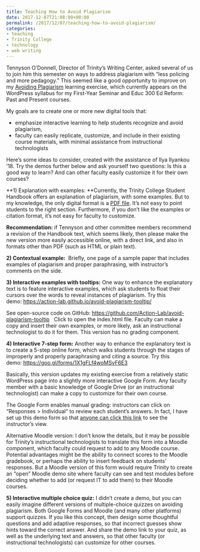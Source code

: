 ```yaml
---
title: Teaching How to Avoid Plagiarism
date: 2017-12-07T21:08:00+00:00
permalink: /2017/12/07/teaching-how-to-avoid-plagiarism/
categories:
- teaching
- Trinity College
- technology
- web writing
---
```

Tennyson O&#8217;Donnell, Director of Trinity&#8217;s Writing Center, asked several of us to join him this semester on ways to address plagiarism with &#8220;less policing and more pedagogy.&#8221; This seemed like a good opportunity to improve on my&nbsp;[Avoiding Plagiarism](http://commons.trincoll.edu/edreform/assignments/avoid-plagiarism-exercise/) learning exercise, which currently appears on the WordPress syllabus for my First-Year Seminar and Educ 300 Ed Reform: Past and Present courses.

My goals are to create one or more new digital tools that:

  * emphasize interactive learning to help students recognize and avoid plagiarism,
  * faculty can easily replicate, customize, and include in their existing course materials, with minimal assistance from instructional technologists

Here&#8217;s some ideas to consider, created with the assistance of Ilya Ilyankou &#8217;18. Try the demos further below and ask yourself two questions: Is this a good way to learn? And can other faculty easily customize it for their own courses?

**1) Explanation with examples:&nbsp;**Currently, the Trinity College Student Handbook offers an explanation of plagiarism, with some examples. But to my knowledge, the only digital format is a [PDF file](http://www.trincoll.edu/SiteCollectionDocuments/StudentHandbook.pdf). It&#8217;s not easy to point students to the right section. Furthermore, if you don&#8217;t like the examples or citation format, it&#8217;s not easy for faculty to customize.

**Recommendation:** if Tennyson and other committee members recommend a revision of the Handbook text, which seems likely, then please make the new version more easily accessible online, with a direct link, and also in formats other than PDF (such as HTML or plain text).

**2) Contextual example:**&nbsp; Briefly, one page of a sample paper that includes examples of plagiarism and proper paraphrasing, with instructor&#8217;s comments on the side.

**3) Interactive examples with tooltips:** One way to enhance the explanatory text is to feature interactive examples, which ask students to float their cursors over the words to reveal instances of plagiarism. Try this demo:&nbsp;<https://action-lab.github.io/avoid-plagiarism-tooltip/>

See open-source code on GitHub:&nbsp;<https://github.com/Action-Lab/avoid-plagiarism-tooltip>&nbsp; &nbsp;Click to open the index.html file. Faculty can make a copy and insert their own examples, or more likely, ask an instructional technologist to do it for them. This version has no grading component.&nbsp;

**4) Interactive 7-step form:** Another way to enhance the explanatory text is to create a 5-step online form, which walks students through the stages of improperly and properly paraphrasing and citing a source. Try this demo:&nbsp;<https://goo.gl/forms/1X1gFLf4woMSvF6E3>

Basically, this version updates my existing exercise from a relatively static WordPress page into a slightly more interactive Google Form. Any faculty member with a basic knowledge of Google Drive (or an instructional technologist) can make a copy to customize for their own course.

The Google Form enables manual grading: instructors can click on &#8220;Responses > Individual&#8221; to review each student&#8217;s answers. In fact, I have set up this demo form so that [anyone can click this link](https://drive.google.com/open?id=1sKSa4cxvst4djKHCtbZAZO-j3AVHPPeuCxkmnnjB6nQ) to see the instructor&#8217;s view.

Alternative Moodle version: I don&#8217;t know the details, but it may be possible for Trinity&#8217;s instructional technologists to translate this form into a Moodle component, which faculty could request to add to any Moodle course. Potential advantages might be the ability to connect scores to the Moodle gradebook, or perhaps the ability to insert feedback on students&#8217; responses. But a Moodle version of this form would require Trinity to create an &#8220;open&#8221; Moodle demo site where faculty can see and test modules before deciding whether to add (or request IT to add them) to their Moodle courses.

**5) Interactive multiple choice quiz:** I didn&#8217;t create a demo, but you can easily imagine different versions of multiple-choice quizzes on avoiding plagiarism. Both Google Forms and Moodle (and many other platforms) support quizzes. If you like this concept, then design some thoughtful questions and add adaptive responses, so that incorrect guesses show hints toward the correct answer. And share the demo link to your quiz, as well as the underlying text and answers, so that other faculty (or instructional technologists) can customize for other courses.
